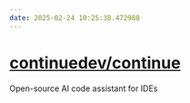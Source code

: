 ```yaml
---
date: 2025-02-24 10:25:38.472988
---
```


# [continuedev/continue](https://github.com/continuedev/continue)

Open-source AI code assistant for IDEs